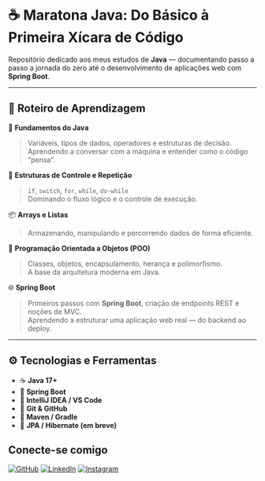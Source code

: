 # ☕ Maratona Java: Do Básico à Primeira Xícara de Código

Repositório dedicado aos meus estudos de **Java** — documentando passo a passo a jornada do zero até o desenvolvimento de aplicações web com **Spring Boot**. 

---

## 🧭 Roteiro de Aprendizagem

📘 **Fundamentos do Java**  
> Variáveis, tipos de dados, operadores e estruturas de decisão.  
Aprendendo a conversar com a máquina e entender como o código “pensa”.

🔁 **Estruturas de Controle e Repetição**  
> `if`, `switch`, `for`, `while`, `do-while`  
Dominando o fluxo lógico e o controle de execução.

📦 **Arrays e Listas**  
> Armazenando, manipulando e percorrendo dados de forma eficiente.

🧱 **Programação Orientada a Objetos (POO)**  
> Classes, objetos, encapsulamento, herança e polimorfismo.  
A base da arquitetura moderna em Java.

🌐 **Spring Boot**  
> Primeiros passos com **Spring Boot**, criação de endpoints REST e noções de MVC.  
Aprendendo a estruturar uma aplicação web real — do backend ao deploy.

---

## ⚙️ Tecnologias e Ferramentas

- ☕ **Java 17+**
- 🧩 **Spring Boot**
- 🧠 **IntelliJ IDEA / VS Code**
- 🐙 **Git & GitHub**
- 🧾 **Maven / Gradle**
- 🧮 **JPA / Hibernate (em breve)**


## Conecte-se comigo

[![GitHub](https://img.shields.io/badge/GitHub-100000?style=flat-square&logo=github&logoColor=white)](https://github.com/seuusuario)
[![LinkedIn](https://img.shields.io/badge/LinkedIn-0077B5?style=flat-square&logo=linkedin&logoColor=white)](https://www.linkedin.com/in/seulinkedin/)
[![Instagram](https://img.shields.io/badge/Instagram-E4405F?style=flat-square&logo=instagram&logoColor=white)](https://instagram.com/seuinstagram)



